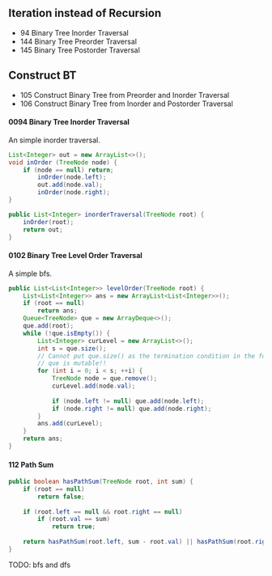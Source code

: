 ## Iteration instead of Recursion
* 94 Binary Tree Inorder Traversal
* 144 Binary Tree Preorder Traversal
* 145 Binary Tree Postorder Traversal

## Construct BT
* 105 Construct Binary Tree from Preorder and Inorder Traversal
* 106 Construct Binary Tree from Inorder and Postorder Traversal



#### 0094 Binary Tree Inorder Traversal
An simple inorder traversal.
```java
List<Integer> out = new ArrayList<>();
void inOrder (TreeNode node) {
    if (node == null) return;
        inOrder(node.left);
        out.add(node.val);
        inOrder(node.right);
}

public List<Integer> inorderTraversal(TreeNode root) {
    inOrder(root);
    return out;
}
```
#### 0102 Binary Tree Level Order Traversal
A simple bfs.
```java
public List<List<Integer>> levelOrder(TreeNode root) {
    List<List<Integer>> ans = new ArrayList<List<Integer>>();
    if (root == null)
        return ans;
    Queue<TreeNode> que = new ArrayDeque<>();
    que.add(root);
    while (!que.isEmpty()) {
        List<Integer> curLevel = new ArrayList<>();  
        int s = que.size();
        // Cannot put que.size() as the termination condition in the for loop
        // que is mutable!!
        for (int i = 0; i < s; ++i) {  
            TreeNode node = que.remove();
            curLevel.add(node.val);
            
            if (node.left != null) que.add(node.left);
            if (node.right != null) que.add(node.right);
        }
        ans.add(curLevel);
    }
    return ans;
}
```

#### 112 Path Sum
```java
public boolean hasPathSum(TreeNode root, int sum) {
    if (root == null) 
        return false;
    
    if (root.left == null && root.right == null)
        if (root.val == sum)
            return true;
    
    return hasPathSum(root.left, sum - root.val) || hasPathSum(root.right, sum - root.val);
}
```
TODO: bfs and dfs
